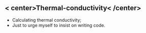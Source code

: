 < center>Thermal-conductivity< /center>
---
* Calculating thermal conductivity;  
* Just to urge myself to insist on writing code.  

